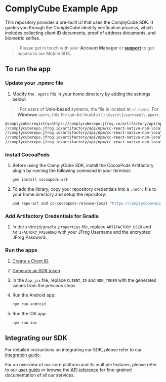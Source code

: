 # ComplyCube Example App

This repository provides a pre-built UI that uses the ComplyCube SDK. It guides you through the ComplyCube identity verification process, which includes collecting client ID documents, proof of address documents, and biometric selfies.

> :information_source: Please get in touch with your **Account Manager** or **[support](https://support.complycube.com/hc/en-gb/requests/new)** to get access to our Mobile SDK.

## To run the app

### Update your .npmrc file

1. Modify the `.npmrc` file in your home directory by adding the settings below:

> :information_source: For users of **Unix-based** systems, the file is located at `~/.npmrc`.
For **Windows** users, this file can be found at `C:\Users\{username}\.npmrc`.

```bash
@complycube:registry=https://complycuberepo.jfrog.io/artifactory/api/npm/cc-react-native-npm-local/
//complycuberepo.jfrog.io/artifactory/api/npm/cc-react-native-npm-local/:_password=JFROG_ENCRYPTED_PASSWORD
//complycuberepo.jfrog.io/artifactory/api/npm/cc-react-native-npm-local/:username=JFROG_USERNAME
//complycuberepo.jfrog.io/artifactory/api/npm/cc-react-native-npm-local/:email=JFROG_USERNAME
//complycuberepo.jfrog.io/artifactory/api/npm/cc-react-native-npm-local/:always-auth=true
```

### Install CocoaPods

1. Before using the ComplyCube SDK, install the CocoaPods Artifactory plugin by running the following command in your terminal:

   ```bash
   gem install cocoapods-art
   ```

2. To add the library, copy your repository credentials into a `.netrc` file to your home directory and setup the repository:

   ```bash
   pod repo-art add cc-cocoapods-release-local "https://complycuberepo.jfrog.io/artifactory/api/pods/cc-cocoapods-release-local"
   ```

### Add Artifactory Credentials for Gradle

1. In the `android/gradle.properties` file, replace `ARTIFACTORY_USER` and `ARTIFACTORY_PASSWORD` with your JFrog Username and the encrypted JFrog Password.

### Run the apps

1. [Create a Client ID](https://docs.complycube.com/documentation/guides/mobile-sdk-guide/mobile-sdk-integration-guide#id-2.-create-a-client).
2. [Generate an SDK token](https://docs.complycube.com/documentation/guides/mobile-sdk-guide/mobile-sdk-integration-guide#id-3.-generate-an-sdk-token).
3. In the `App.jsx` file, replace `CLIENT_ID` and `SDK_TOKEN` with the generated values from the previous steps.
4. Run the Android app:

   ```bash
   npm run android
   ```

5. Run the iOS app:

   ```bash
   npm run ios
   ```

## Integrating our SDK

For detailed instructions on integrating our SDK, please refer to our [integration guide](https://docs.complycube.com/documentation/guides/mobile-sdk-guide/mobile-sdk-integration-guide).

For an overview of our core platform and its multiple features, please refer to our [user guide](https://doc.complycube.com) or browse the [API reference](https://docs.complycube.com/api-reference) for fine-grained documentation of all our services.

